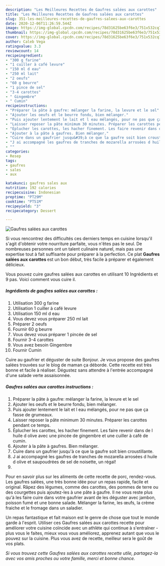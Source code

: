 ```yaml
---
description: "Les Meilleures Recettes de Gaufres salées aux carottes"
title: "Les Meilleures Recettes de Gaufres salées aux carottes"
slug: 351-les-meilleures-recettes-de-gaufres-salees-aux-carottes
date: 2020-12-06T11:26:59.544Z
image: https://img-global.cpcdn.com/recipes/78d31625be63f6e3/751x532cq70/gaufres-salees-aux-carottes-photo-principale-de-la-recette.jpg
thumbnail: https://img-global.cpcdn.com/recipes/78d31625be63f6e3/751x532cq70/gaufres-salees-aux-carottes-photo-principale-de-la-recette.jpg
cover: https://img-global.cpcdn.com/recipes/78d31625be63f6e3/751x532cq70/gaufres-salees-aux-carottes-photo-principale-de-la-recette.jpg
author: Caleb Vega
ratingvalue: 3.3
reviewcount: 14
recipeingredient:
- "300 g farine"
- "1 cuiller à café levure"
- "150 ml d eau"
- "250 ml lait"
- "2 oeufs"
- "60 g beurre"
- "1 pince de sel"
- "3-4 carottes"
- " Gingembre"
- " Cumin"
recipeinstructions:
- "Préparer la pâte à gaufre: mélanger la farine, la levure et le sel"
- "Ajouter les oeufs et le beurre fondu, bien mélanger."
- "Puis ajouter lentement le lait et l eau mélangés, pour ne pas que ça fasse de grumeaux."
- "Laisser reposer la pâte minimum 30 minutes. Préparer les carottes pendant ce temps."
- "Éplucher les carottes, les hacher finement. Les faire revenir dans de l huile d olive avec une pincée de gingembre et une cuiller à café de cumin."
- "Ajouter à la pâte à gaufres. Bien mélanger."
- "Cuire dans un gaufrier jusqu&#39;à ce que la gaufre soit bien croustillante."
- "J ai accompagné les gaufres de tranches de mozarella arrosées d huile d olive et saupoudrées de sel de noisette, un régal!"
- ""
categories:
- Resep
tags:
- gaufres
- sales
- aux

katakunci: gaufres sales aux 
nutrition: 192 calories
recipecuisine: Indonesian
preptime: "PT29M"
cooktime: "PT51M"
recipeyield: "3"
recipecategory: Dessert

---
```



![Gaufres salées aux carottes](https://img-global.cpcdn.com/recipes/78d31625be63f6e3/751x532cq70/gaufres-salees-aux-carottes-photo-principale-de-la-recette.jpg)

Si vous rencontrez des difficultés ces derniers temps en cuisine lorsqu'il s'agit d'obtenir votre nourriture parfaite, vous n'êtes pas le seul. De nombreuses personnes ont un talent culinaire naturel, mais pas une expertise tout à fait suffisante pour préparer à la perfection. Ce plat <strong> Gaufres salées aux carottes </strong> est un bon début, très facile à préparer et également délicieux.

<!--inarticleads1-->

Vous pouvez cuire gaufres salées aux carottes en utilisant 10 Ingrédients et 9 pas. Voici comment vous cuire il.

##### Ingrédients de gaufres salées aux carottes :

1. Utilisation 300 g farine
1. Utilisation 1 cuiller à café levure
1. Utilisation 150 ml d eau
1. Vous devez vous préparer 250 ml lait
1. Préparer 2 oeufs
1. Fournir 60 g beurre
1. Vous devez vous préparer 1 pincée de sel
1. Fournir 3-4 carottes
1. Vous avez besoin  Gingembre
1. Fournir  Cumin


Cuire au gaufrier et déguster de suite Bonjour. Je vous propose des gaufres salées trouvées sur le blog de maman ça déborde. Cette recette est très bonne et facile à réaliser. Dégustez sans attendre à l&#39;entrée accompagné d&#39;une salade verte assaisonnée. 

<!--inarticleads2-->

##### Gaufres salées aux carottes instructions :

1. Préparer la pâte à gaufre: mélanger la farine, la levure et le sel
1. Ajouter les oeufs et le beurre fondu, bien mélanger.
1. Puis ajouter lentement le lait et l eau mélangés, pour ne pas que ça fasse de grumeaux.
1. Laisser reposer la pâte minimum 30 minutes. Préparer les carottes pendant ce temps.
1. Éplucher les carottes, les hacher finement. Les faire revenir dans de l huile d olive avec une pincée de gingembre et une cuiller à café de cumin.
1. Ajouter à la pâte à gaufres. Bien mélanger.
1. Cuire dans un gaufrier jusqu&#39;à ce que la gaufre soit bien croustillante.
1. J ai accompagné les gaufres de tranches de mozarella arrosées d huile d olive et saupoudrées de sel de noisette, un régal!
1. 


Pour en savoir plus sur les aliments de cette recette de porc, rendez-vous. Les gaufres salées, une très bonne idée pour un repas rapide, facile et original. Râpez des légumes, comme des carottes, des pommes de terre ou des courgettes puis ajoutez-les à une pâte à gaufre. Il ne vous reste plus qu&#39;à les faire cuire dans votre gaufrier avant de les déguster avec jambon, poisson fumé et une bonne salade. Mélanger la farine, les œufs, la crème fraiche et le fromage dans un saladier. 

<!--inarticleads1-->

<p>
Un repas fantastique et fait maison est le genre de chose que tout le monde garde à l'esprit. Utiliser ces Gaufres salées aux carottes recette pour améliorer votre cuisine coïncide avec un athlète qui continue à s'entraîner - plus vous le faites, mieux vous vous améliorez, apprenez autant que vous le pouvez sur la cuisine. Plus vous avez de recette, meilleur sera le goût de vos plats.
</p>

<p>
<i>Si vous trouvez cette Gaufres salées aux carottes recette utile, partagez-la avec vos amis proches ou votre famille, merci et bonne chance.</i>
</p>
